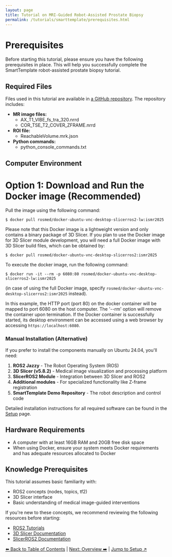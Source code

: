 ```yaml
---
layout: page
title: Tutorial on MRI-Guided Robot-Assisted Prostate Biopsy
permalink: /tutorials/smarttemplate/prerequisites.html
---
```


# Prerequisites

Before starting this tutorial, please ensure you have the following prerequisites in place. This will help you successfully complete the SmartTemplate robot-assisted prostate biopsy tutorial.

## Required Files

Files used in this tutorial are available in [a GitHub repository](https://github.com/rosmed/ismr2025/tree/main/part1-data). The repository includes:

- **MR image files:**
  - AX_T1_VIBE_fs_tra_320.nrrd
  - COR_TSE_T2_COVER_ZFRAME.nrrd
- **ROI file:**
  - ReachableVolume.mrk.json
- **Python commands:**
  - python_console_commands.txt

## Computer Environment

# Option 1: Download and Run the Docker image (Recommended) 


Pull the image using the following command:
~~~~
$ docker pull rosmed/docker-ubuntu-vnc-desktop-slicerros2-lw:ismr2025
~~~~

Please note that this Docker image is a lightweight version and only contains a binary package of 3D Slicer. If you plan to use the Docker image for  3D Slicer module development, you will need a full Docker image with 3D Slicer build files, which can be obtained by:

~~~~
$ docker pull rosmed/docker-ubuntu-vnc-desktop-slicerros2:ismr2025
~~~~

To execute the docker image, run the following command:
~~~~
$ docker run -it --rm -p 6080:80 rosmed/docker-ubuntu-vnc-desktop-slicerros2-lw:ismr2025
~~~~
(in case of using the full Docker image, specify `rosmed/docker-ubuntu-vnc-desktop-slicerros2:ismr2025` instead).

In this example, the HTTP port (port 80) on the docker container will be mapped to port 6080 on the host computer. The '--rm' option will remove the container upon termination. If the Docker container is successfully started, its desktop environment can be accessed using a web browser by accessing `https://localhost:6080`.


### Manual Installation (Alternative)

If you prefer to install the components manually on Ubuntu 24.04, you'll need:

1. **ROS2 Jazzy** - The Robot Operating System (ROS)
2. **3D Slicer (v5.8.2)** - Medical image visualization and processing platform
3. **SlicerROS2 Module** - Integration between 3D Slicer and ROS2
4. **Additional modules** - For specialized functionality like Z-frame registration
5. **SmartTemplate Demo Repository** - The robot description and control code

Detailed installation instructions for all required software can be found in the [Setup](setup) page.

## Hardware Requirements

- A computer with at least 16GB RAM and 20GB free disk space
- When using Docker, ensure your system meets Docker requirements and has adequate resources allocated to Docker

## Knowledge Prerequisites

This tutorial assumes basic familiarity with:
- ROS2 concepts (nodes, topics, tf2)
- 3D Slicer interface
- Basic understanding of medical image-guided interventions

If you're new to these concepts, we recommend reviewing the following resources before starting:
- [ROS2 Tutorials](https://docs.ros.org/en/jazzy/Tutorials.html)
- [3D Slicer Documentation](https://slicer.readthedocs.io/en/latest/user_guide/getting_started.html)
- [SlicerROS2 Documentation](https://slicer-ros2.readthedocs.io/)

[⬅️ Back to Table of Contents](index.html) | [Next: Overview ➡️](overview.html) | [Jump to Setup ↗️](setup.html)
